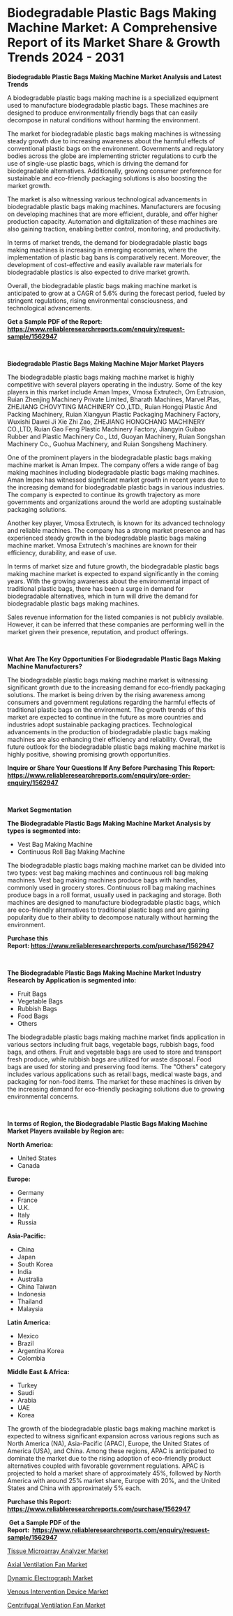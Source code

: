 <p><h1>Biodegradable Plastic Bags Making Machine Market: A Comprehensive Report of its Market Share & Growth Trends 2024 - 2031</h1></p><p><strong>Biodegradable Plastic Bags Making Machine Market Analysis and Latest Trends</strong></p>
<p><p>A biodegradable plastic bags making machine is a specialized equipment used to manufacture biodegradable plastic bags. These machines are designed to produce environmentally friendly bags that can easily decompose in natural conditions without harming the environment.</p><p>The market for biodegradable plastic bags making machines is witnessing steady growth due to increasing awareness about the harmful effects of conventional plastic bags on the environment. Governments and regulatory bodies across the globe are implementing stricter regulations to curb the use of single-use plastic bags, which is driving the demand for biodegradable alternatives. Additionally, growing consumer preference for sustainable and eco-friendly packaging solutions is also boosting the market growth.</p><p>The market is also witnessing various technological advancements in biodegradable plastic bags making machines. Manufacturers are focusing on developing machines that are more efficient, durable, and offer higher production capacity. Automation and digitalization of these machines are also gaining traction, enabling better control, monitoring, and productivity.</p><p>In terms of market trends, the demand for biodegradable plastic bags making machines is increasing in emerging economies, where the implementation of plastic bag bans is comparatively recent. Moreover, the development of cost-effective and easily available raw materials for biodegradable plastics is also expected to drive market growth.</p><p>Overall, the biodegradable plastic bags making machine market is anticipated to grow at a CAGR of 5.6% during the forecast period, fueled by stringent regulations, rising environmental consciousness, and technological advancements.</p></p>
<p><strong>Get a Sample PDF of the Report:&nbsp; <a href="https://www.reliableresearchreports.com/enquiry/request-sample/1562947">https://www.reliableresearchreports.com/enquiry/request-sample/1562947</a></strong></p>
<p>&nbsp;</p>
<p><strong>Biodegradable Plastic Bags Making Machine Major Market Players</strong></p>
<p><p>The biodegradable plastic bags making machine market is highly competitive with several players operating in the industry. Some of the key players in this market include Aman Impex, Vmosa Extrutech, Om Extrusion, Ruian Zhenjing Machinery Private Limited, Bharath Machines, Marvel.Plas, ZHEJIANG CHOVYTING MACHINERY CO.,LTD., Ruian Hongqi Plastic And Packing Machinery, Ruian Xiangyun Plastic Packaging Machinery Factory, Wuxishi Dawei Ji Xie Zhi Zao, ZHEJIANG HONGCHANG MACHINERY CO.,LTD, Ruian Gao Feng Plastic Machinery Factory, Jiangyin Guibao Rubber and Plastic Machinery Co., Ltd, Guoyan Machinery, Ruian Songshan Machinery Co., Guohua Machinery, and Ruian Songsheng Machinery.</p><p>One of the prominent players in the biodegradable plastic bags making machine market is Aman Impex. The company offers a wide range of bag making machines including biodegradable plastic bags making machines. Aman Impex has witnessed significant market growth in recent years due to the increasing demand for biodegradable plastic bags in various industries. The company is expected to continue its growth trajectory as more governments and organizations around the world are adopting sustainable packaging solutions.</p><p>Another key player, Vmosa Extrutech, is known for its advanced technology and reliable machines. The company has a strong market presence and has experienced steady growth in the biodegradable plastic bags making machine market. Vmosa Extrutech's machines are known for their efficiency, durability, and ease of use.</p><p>In terms of market size and future growth, the biodegradable plastic bags making machine market is expected to expand significantly in the coming years. With the growing awareness about the environmental impact of traditional plastic bags, there has been a surge in demand for biodegradable alternatives, which in turn will drive the demand for biodegradable plastic bags making machines.</p><p>Sales revenue information for the listed companies is not publicly available. However, it can be inferred that these companies are performing well in the market given their presence, reputation, and product offerings.</p></p>
<p>&nbsp;</p>
<p><strong>What Are The Key Opportunities For Biodegradable Plastic Bags Making Machine Manufacturers?</strong></p>
<p><p>The biodegradable plastic bags making machine market is witnessing significant growth due to the increasing demand for eco-friendly packaging solutions. The market is being driven by the rising awareness among consumers and government regulations regarding the harmful effects of traditional plastic bags on the environment. The growth trends of this market are expected to continue in the future as more countries and industries adopt sustainable packaging practices. Technological advancements in the production of biodegradable plastic bags making machines are also enhancing their efficiency and reliability. Overall, the future outlook for the biodegradable plastic bags making machine market is highly positive, showing promising growth opportunities.</p></p>
<p><strong>Inquire or Share Your Questions If Any Before Purchasing This Report: <a href="https://www.reliableresearchreports.com/enquiry/pre-order-enquiry/1562947">https://www.reliableresearchreports.com/enquiry/pre-order-enquiry/1562947</a></strong></p>
<p>&nbsp;</p>
<p><strong>Market Segmentation</strong></p>
<p><strong>The Biodegradable Plastic Bags Making Machine Market Analysis by types is segmented into:</strong></p>
<p><ul><li>Vest Bag Making Machine</li><li>Continuous Roll Bag Making Machine</li></ul></p>
<p><p>The biodegradable plastic bags making machine market can be divided into two types: vest bag making machines and continuous roll bag making machines. Vest bag making machines produce bags with handles, commonly used in grocery stores. Continuous roll bag making machines produce bags in a roll format, usually used in packaging and storage. Both machines are designed to manufacture biodegradable plastic bags, which are eco-friendly alternatives to traditional plastic bags and are gaining popularity due to their ability to decompose naturally without harming the environment.</p></p>
<p><strong>Purchase this Report:&nbsp;<a href="https://www.reliableresearchreports.com/purchase/1562947">https://www.reliableresearchreports.com/purchase/1562947</a></strong></p>
<p>&nbsp;</p>
<p><strong>The Biodegradable Plastic Bags Making Machine Market Industry Research by Application is segmented into:</strong></p>
<p><ul><li>Fruit Bags</li><li>Vegetable Bags</li><li>Rubbish Bags</li><li>Food Bags</li><li>Others</li></ul></p>
<p><p>The biodegradable plastic bags making machine market finds application in various sectors including fruit bags, vegetable bags, rubbish bags, food bags, and others. Fruit and vegetable bags are used to store and transport fresh produce, while rubbish bags are utilized for waste disposal. Food bags are used for storing and preserving food items. The "Others" category includes various applications such as retail bags, medical waste bags, and packaging for non-food items. The market for these machines is driven by the increasing demand for eco-friendly packaging solutions due to growing environmental concerns.</p></p>
<p>&nbsp;</p>
<p><strong>In terms of Region, the Biodegradable Plastic Bags Making Machine Market Players available by Region are:</strong></p>
<p>
    <p> <strong> North America: </strong>
        <ul>
            <li>United States</li>
            <li>Canada</li>
        </ul>
        </p> 
    <p> <strong> Europe: </strong>
        <ul>
            <li>Germany</li>
            <li>France</li>
            <li>U.K.</li>
            <li>Italy</li>
            <li>Russia</li>
        </ul>
        </p> 
    <p> <strong> Asia-Pacific: </strong>
        <ul>
            <li>China</li>
            <li>Japan</li>
            <li>South Korea</li>
            <li>India</li>
            <li>Australia</li>
            <li>China Taiwan</li>
            <li>Indonesia</li>
            <li>Thailand</li>
            <li>Malaysia</li>
        </ul>
        </p> 
    <p> <strong> Latin America: </strong>
        <ul>
            <li>Mexico</li>
            <li>Brazil</li>
            <li>Argentina Korea</li>
            <li>Colombia</li>
        </ul>
        </p> 
    <p> <strong> Middle East & Africa: </strong>
        <ul>
            <li>Turkey</li>
            <li>Saudi</li>
            <li>Arabia</li>
            <li>UAE</li>
            <li>Korea</li>
        </ul>
    </p>
    </p>
<p><p>The growth of the biodegradable plastic bags making machine market is expected to witness significant expansion across various regions such as North America (NA), Asia-Pacific (APAC), Europe, the United States of America (USA), and China. Among these regions, APAC is anticipated to dominate the market due to the rising adoption of eco-friendly product alternatives coupled with favorable government regulations. APAC is projected to hold a market share of approximately 45%, followed by North America with around 25% market share, Europe with 20%, and the United States and China with approximately 5% each.</p></p>
<p><strong>Purchase this Report: <a href="https://www.reliableresearchreports.com/purchase/1562947">https://www.reliableresearchreports.com/purchase/1562947</a></strong></p>
<p>&nbsp;<strong>Get a Sample PDF of the Report:&nbsp;&nbsp;<a href="https://www.reliableresearchreports.com/enquiry/request-sample/1562947">https://www.reliableresearchreports.com/enquiry/request-sample/1562947</a></strong></p>
<p><strong></strong></p>
<p><p><a href="https://medium.com/@samanthamason1930/tissue-microarray-analyzer-market-size-market-outlook-and-market-forecast-2023-to-2030-caf72326a473">Tissue Microarray Analyzer Market</a></p><p><a href="https://github.com/maliyahmorrow6654/Market-Research-Report-List-2/blob/main/axial-ventilation-fan-market.md">Axial Ventilation Fan Market</a></p><p><a href="https://medium.com/@samanthamason1930/dynamic-electrograph-market-insights-into-market-cagr-market-trends-and-growth-strategies-bd3033470768">Dynamic Electrograph Market</a></p><p><a href="https://medium.com/@samanthamason1930/venous-intervention-device-market-trends-and-market-analysis-forecasted-for-period-2023-2030-ec80bd095e61">Venous Intervention Device Market</a></p><p><a href="https://github.com/deliacustodio40/Market-Research-Report-List-2/blob/main/centrifugal-ventilation-fan-market.md">Centrifugal Ventilation Fan Market</a></p></p>